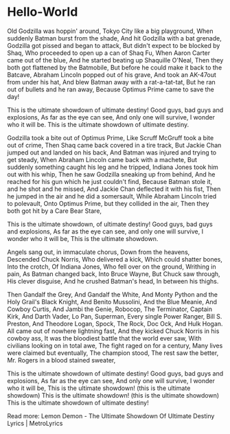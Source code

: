 # Hello-World
Old Godzilla was hoppin' around,
Tokyo City like a big playground,
When suddenly Batman burst from the shade,
And hit Godzilla with a bat grenade,
Godzilla got pissed and began to attack,
But didn't expect to be blocked by Shaq,
Who proceeded to open up a can of Shaq Fu,
When Aaron Carter came out of the blue,
And he started beating up Shaquille O'Neal,
Then they both got flattened by the Batmobile,
But before he could make it back to the Batcave,
Abraham Lincoln popped out of his grave,
And took an AK-47out from under his hat,
And blew Batman away with a rat-a-tat-tat,
But he ran out of bullets and he ran away,
Because Optimus Prime came to save the day!

This is the ultimate showdown of ultimate destiny!
Good guys, bad guys and explosions,
As far as the eye can see,
And only one will survive,
I wonder who it will be.
This is the ultimate showdown of ultimate destiny.

Godzilla took a bite out of Optimus Prime,
Like Scruff McGruff took a bite out of crime,
Then Shaq came back covered in a tire track,
But Jackie Chan jumped out and landed on his back,
And Batman was injured and trying to get steady,
When Abraham Lincoln came back with a machete,
But suddenly something caught his leg and he tripped,
Indiana Jones took him out with his whip,
Then he saw Godzilla sneaking up from behind,
And he reached for his gun which he just couldn't find,
Because Batman stole it, and he shot and he missed,
And Jackie Chan deflected it with his fist,
Then he jumped in the air and he did a somersault,
While Abraham Lincoln tried to polevault,
Onto Optimus Prime, but they collided in the air,
Then they both got hit by a Care Bear Stare,

This is the ultimate showdown, of ultimate destiny!
Good guys, bad guys and explosions,
As far as the eye can see,
and only one will survive,
I wonder who it will be,
This is the ultimate showdown.

Angels sang out,
in immaculate chorus,
Down from the heavens,
Descended Chuck Norris,
Who delivered a kick,
Which could shatter bones,
Into the crotch,
Of Indiana Jones,
Who fell over on the ground,
Writhing in pain,
As Batman changed back,
Into Bruce Wayne,
But Chuck saw through,
His clever disguise,
And he crushed Batman's head,
In between his thighs.

Then Gandalf the Grey,
And Gandalf the White,
And Monty Python and the Holy Grail's Black Knight,
And Benito Mussolini,
And the Blue Meanie,
And Cowboy Curtis,
And Jambi the Genie,
Robocop,
The Terminator,
Captain Kirk,
And Darth Vader,
Lo Pan,
Superman,
Every single Power Ranger,
Bill S. Preston,
And Theodore Logan,
Spock,
The Rock,
Doc Ock,
And Hulk Hogan.
All came out of nowhere lightning fast,
And they kicked Chuck Norris in his cowboy ass,
It was the bloodiest battle that the world ever saw,
With civilians looking on in total awe,
The fight raged on for a century,
Many lives were claimed but eventually,
The champion stood,
The rest saw the better,
Mr. Rogers in a blood stained sweater,

This is the ultimate showdown of ultimate destiny!
Good guys, bad guys and explosions,
As far as the eye can see,
And only one will survive,
I wonder who it will be,
This is the ultimate showdown!
(this is the ultimate showdown)
This is the ultimate showdown!
(this is the ultimate showdown)
This is the ultimate showdown of ultimate destiny!



Read more: Lemon Demon - The Ultimate Showdown Of Ultimate Destiny Lyrics | MetroLyrics 
